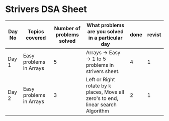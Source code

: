 # Strivers DSA Sheet 


|Day No |Topics covered|Number of problems solved|What problems are you solved in a particular day|done|revist|
|------|-------|--------|--------|--------|--------|
|Day 1|Easy problems in Arrays|5|Arrays -> Easy -> 1 to 5 problems in strivers sheet.| 4 |1
|Day 2|Easy problems in Arrays|3|Left or Right rotate by k places, Move all zero's to end, linear search Algorithm| 2|1 
